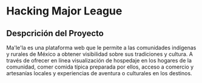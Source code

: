 # Hacking Major League
## Despcrición del Proyecto



Ma'le'la es una plataforma web que le permite a las comunidades indígenas y rurales de México a obtener visibilidad sobre
sus tradiciones y cultura. A través de ofrecer en línea visualización de hospedaje en los hogares de la comunidad,
comer comida típica preparada por ellos, acceso a comercio y artesanías locales y experiencias de aventura o culturales en los destinos.
